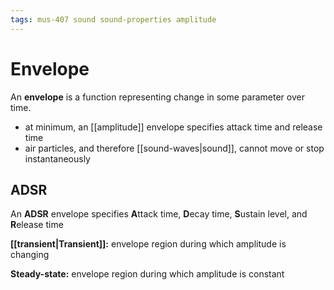 ```yaml
---
tags: mus-407 sound sound-properties amplitude
---
```


# Envelope

An **envelope** is a function representing change in some parameter over time.

- at minimum, an [[amplitude]] envelope specifies attack time and release time
- air particles, and therefore [[sound-waves|sound]], cannot move or stop instantaneously

## ADSR

An **ADSR** envelope specifies **A**ttack time, **D**ecay time, **S**ustain level, and **R**elease time

**[[transient|Transient]]:** envelope region during which amplitude is changing

**Steady-state:** envelope region during which amplitude is constant
